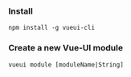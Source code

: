 
### Install
```
npm install -g vueui-cli
```

### Create a new Vue-UI module
```
vueui module [moduleName|String]
```